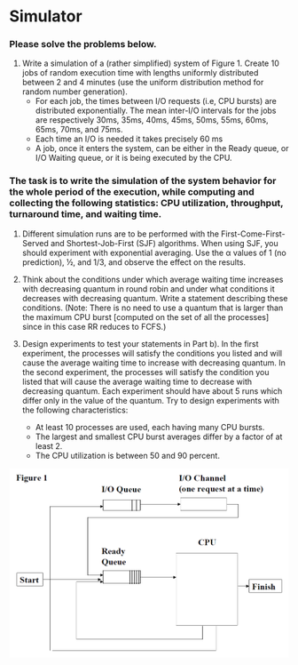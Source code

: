 # Simulator

### Please solve the problems below.


1. Write a simulation of a (rather simplified) system of Figure 1. Create 10 jobs of random execution time with lengths uniformly distributed between 2 and 4 minutes (use the uniform distribution method for random number generation).
    * For each job, the times between I/O requests (i.e, CPU bursts) are distributed exponentially. The mean inter-I/O intervals for the jobs are respectively 30ms, 35ms, 40ms, 45ms, 50ms, 55ms, 60ms, 65ms, 70ms, and 75ms.
    * Each time an I/O is needed it takes precisely 60 ms
    * A job, once it enters the system, can be either in the Ready queue, or I/O Waiting queue, or it is being executed by the CPU.

### The task is to write the simulation of the system behavior for the whole period of the execution, while computing and collecting the following statistics: CPU utilization, throughput, turnaround time, and waiting time.

1. Different simulation runs are to be performed with the First-Come-First-Served and Shortest-Job-First (SJF) algorithms. When using SJF, you should experiment with exponential averaging. Use the α values of 1 (no prediction), ½, and 1/3, and observe the effect on the results.

2. Think about the conditions under which average waiting time increases with decreasing quantum in round robin and under what conditions it decreases with decreasing quantum. Write a statement describing these conditions. (Note: There is no need to use a quantum that is larger than the maximum CPU burst [computed on the set of all the processes] since in this case RR reduces to FCFS.)

3. Design experiments to test your statements in Part b). In the first experiment, the processes will satisfy the conditions you listed and will cause the average waiting time to increase with decreasing quantum. In the second experiment, the processes will satisfy the condition you listed that will cause the average waiting time to decrease with decreasing quantum. Each experiment should have about 5 runs which differ only in the value of the quantum. Try to design experiments with the following characteristics:
    * At least 10 processes are used, each having many CPU bursts.
    * The largest and smallest CPU burst averages differ by a factor of at least 2.
    * The CPU utilization is between 50 and 90 percent.

![](https://github.com/qiyunlu/SIT.CS520.theSimulationProgrammingProject/raw/master/Figure1.png)
